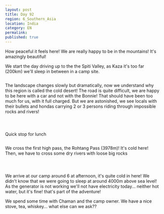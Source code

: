 ```yaml
---
layout: post
title: Day 92
region: 6_Southern_Asia
location: India
category: EN
permalink:
published: true
---
```


How peaceful it feels here! We are really happy to be in the mountains! It's amazingly beautiful!

We start the day driving up to the the Spiti Valley, as Kaza it's too far (200km) we'll sleep in between in a camp site.

<p><a
href="https://lh3.googleusercontent.com/JGDfz5rooiTJTIQSJLuAcqfpqUl2BSUjHBo0wo3Wim1DWGOrISD41yc3BIICiWwKInZLVXQzRpOADajVOTS38ZlKxno5EeWgNjLNX7xFXr_468AgFMLNqrnsL3A_DMbS41NgTg9wlmn8rhsIlM_wtFgGP9Jyc-stSxUywqmKgcKqG3muNTAl7aNHTPZIf9g2mRvKYUjEdLxneEFi9FNphkQscy-7o0fmg82A8nfZgxjbpBkwsq_AMO5k__xc45cWCjq1HhbrFH2OqEdDlBFZrh1ejuKwLXKn7-4NivK-w_BvByJst_JQG6BcMisyxEMqlmqkvuYu9ISkQTGIIrh7Gpc_o-srTMsS16OfVaR_NM6YtSgZKyhs9U4lzl82LhyDLfvc-uRE5D__e9A82OZCexrkijw9agoUfKPL37YDCHQOcY0OafIN543d0kRqB6Jz1YwPU3Z3fSnRmuyh_sJrDvnn0HIOG1Q0RA_m92A1aIrfvqTYg1n-D00F-YLDgWwFNDSF_j82fxlpzRBZRoTGavzPjbEwwi6bXJ1qpT-Yh3Sww_BOZuezWEL6Gt27bAEeeHo4aVoC9MNLAGNezLRUUErLjc3Mj54Ziq7TbTQPCVX44K4TcxsS4NvMbfZwxbiNQcTWOXBYhMmKJ9atwuzdMVKg_S6-cUJrZiM4oZ5E3Up3Bvogl_GPJYbzRw=w669-h502-no"><img 
src="https://lh3.googleusercontent.com/JGDfz5rooiTJTIQSJLuAcqfpqUl2BSUjHBo0wo3Wim1DWGOrISD41yc3BIICiWwKInZLVXQzRpOADajVOTS38ZlKxno5EeWgNjLNX7xFXr_468AgFMLNqrnsL3A_DMbS41NgTg9wlmn8rhsIlM_wtFgGP9Jyc-stSxUywqmKgcKqG3muNTAl7aNHTPZIf9g2mRvKYUjEdLxneEFi9FNphkQscy-7o0fmg82A8nfZgxjbpBkwsq_AMO5k__xc45cWCjq1HhbrFH2OqEdDlBFZrh1ejuKwLXKn7-4NivK-w_BvByJst_JQG6BcMisyxEMqlmqkvuYu9ISkQTGIIrh7Gpc_o-srTMsS16OfVaR_NM6YtSgZKyhs9U4lzl82LhyDLfvc-uRE5D__e9A82OZCexrkijw9agoUfKPL37YDCHQOcY0OafIN543d0kRqB6Jz1YwPU3Z3fSnRmuyh_sJrDvnn0HIOG1Q0RA_m92A1aIrfvqTYg1n-D00F-YLDgWwFNDSF_j82fxlpzRBZRoTGavzPjbEwwi6bXJ1qpT-Yh3Sww_BOZuezWEL6Gt27bAEeeHo4aVoC9MNLAGNezLRUUErLjc3Mj54Ziq7TbTQPCVX44K4TcxsS4NvMbfZwxbiNQcTWOXBYhMmKJ9atwuzdMVKg_S6-cUJrZiM4oZ5E3Up3Bvogl_GPJYbzRw=w669-h502-no" class="oversize" alt=""></a></p>

The landscape changes slowly but dramatically, now we understand why this region is called the cold desert! The road is quite difficult, we are happy to be here with a car and not with the Bonnie! That should have been too much for us, with it full charged. But we are astonished, we see locals with their bullets and hondas carrying 2 or 3 persons riding through impossible rocks and rivers!

<p><a
href="https://lh3.googleusercontent.com/gjJd4fJKyhUQ2MaZLe5qhSJrJCa090N-fF7-ERt-lok12K9vUY-F9iJi1vepACUHmb7jpATxpxGm9H8Bk-rgdLXtK2175ySYDiC68SD3xc_U1HuaYPrAgm1aHfXkIwwgB4f3VEpUYB0kPSCgc6m176uPIDaEU4sikDFBJ-k2BCdWImxE5bznbEL64ma13pUrWFS4EVNC3dDFcyugt2DkxVDwrIns4_tEFBTHHPEiqCdbTWck6pe9uugQgdwEWOgAK20ijMNsQp-v6YzwPKIrb7i6qxDaBvcpIpLhLIiJrz-6rOMEJPPlqqS4DPnsl_e-NU7JISfyMe--qPD1KIB2ph3Xzt5WZxZw6ytnnzH1f2xNYaIY_KpzF3ZVc0RtsKM-QYBTkDo-PaF680xFjPy7Ro6jLDRTNVhrilr7WB9f058ugCdJdDPUhg-_yeCB-F3GfF43eFNGLRzQ7AAb0quQsM8tBK9132rG-4IgMK2TTEJveYnD6Uh4LObBxv4GYo4NbGuuAjcGTMVtQII-XRVaDn5OijDe9dsjm9cmBuY0IbX4vHY_H5KcNg7DZhKj1zIkMA4m6WKcnMfvEbFZ7qP-X8lX3QShPSQJ_IuRijhyWvXB7NxbsCQ-tXLURPJuA--FZMJnDUp9HdYXEyFQlstYG13bswtaqPHpG3vhivegx-2fysi11f0YYs8Zcg=w836-h627-no"><img 
src="https://lh3.googleusercontent.com/gjJd4fJKyhUQ2MaZLe5qhSJrJCa090N-fF7-ERt-lok12K9vUY-F9iJi1vepACUHmb7jpATxpxGm9H8Bk-rgdLXtK2175ySYDiC68SD3xc_U1HuaYPrAgm1aHfXkIwwgB4f3VEpUYB0kPSCgc6m176uPIDaEU4sikDFBJ-k2BCdWImxE5bznbEL64ma13pUrWFS4EVNC3dDFcyugt2DkxVDwrIns4_tEFBTHHPEiqCdbTWck6pe9uugQgdwEWOgAK20ijMNsQp-v6YzwPKIrb7i6qxDaBvcpIpLhLIiJrz-6rOMEJPPlqqS4DPnsl_e-NU7JISfyMe--qPD1KIB2ph3Xzt5WZxZw6ytnnzH1f2xNYaIY_KpzF3ZVc0RtsKM-QYBTkDo-PaF680xFjPy7Ro6jLDRTNVhrilr7WB9f058ugCdJdDPUhg-_yeCB-F3GfF43eFNGLRzQ7AAb0quQsM8tBK9132rG-4IgMK2TTEJveYnD6Uh4LObBxv4GYo4NbGuuAjcGTMVtQII-XRVaDn5OijDe9dsjm9cmBuY0IbX4vHY_H5KcNg7DZhKj1zIkMA4m6WKcnMfvEbFZ7qP-X8lX3QShPSQJ_IuRijhyWvXB7NxbsCQ-tXLURPJuA--FZMJnDUp9HdYXEyFQlstYG13bswtaqPHpG3vhivegx-2fysi11f0YYs8Zcg=w836-h627-no" class="oversize" alt=""></a></p>

<p><a
href="https://lh3.googleusercontent.com/ONHgI5d4_nhVaEsqXeBozS_aMr7Ga2Xrf8gF9KlIUnEkUE-4--96zsd4eyLG_whspOYRkXasN5VeRJocfsbdDG-NigoE18kM4dJZQ4Ri9undmibKCOpfGxz0-CgezGEwzkXeEw4PJJLP5Rrim5QEK_wyrLFzUEHrGO__trzpuBIIszL3xNvJoSTUWiz02DhaNOEh5Jcm30JAeAb3Ka47FxrWJ-0O7EvCsf6JsbuXbdndwnzMsr_JwS_tG27XrX4lj51QZnlfT3kU-ifhmf-Wedj2VaxwdKUK4Ha29pZhyadPwjexqwOkAn0pqOz9pHChBo5rMAvuPqtPE0JIFoqCe5EQzJ6yZkt596otnW3vUDJIroPE_ScRPNumJ0df31kDoqtC2CWZhQYdQZARDiSvLqgB-Em9TjiI3R7FUgzT3pnoQTpICDvw0Fcnm5fmA5gTaQnFFJTMb1Beyi5yvOja6UTML27g10TXyyFTY0-KbA5Ll4SpmcTK2sMylDOieXPA5B3HJAAYzgVGjJ35kN3W06vppNuE6Bx-BgT7VQm-06ORaeRHb2iEPrcLK17RD-ryfshqsSJTUhhEGmxcE53U2_AKO8HMsp0basUea1c89kXyR1XpoF-TaFZq9FNWwAz9-SRrU3vm3R89eWRJH0lhPHyLW8yDgX0glt4YbHMbjQXmoxkUf31kbmWqjg=w836-h627-no"><img 
src="https://lh3.googleusercontent.com/ONHgI5d4_nhVaEsqXeBozS_aMr7Ga2Xrf8gF9KlIUnEkUE-4--96zsd4eyLG_whspOYRkXasN5VeRJocfsbdDG-NigoE18kM4dJZQ4Ri9undmibKCOpfGxz0-CgezGEwzkXeEw4PJJLP5Rrim5QEK_wyrLFzUEHrGO__trzpuBIIszL3xNvJoSTUWiz02DhaNOEh5Jcm30JAeAb3Ka47FxrWJ-0O7EvCsf6JsbuXbdndwnzMsr_JwS_tG27XrX4lj51QZnlfT3kU-ifhmf-Wedj2VaxwdKUK4Ha29pZhyadPwjexqwOkAn0pqOz9pHChBo5rMAvuPqtPE0JIFoqCe5EQzJ6yZkt596otnW3vUDJIroPE_ScRPNumJ0df31kDoqtC2CWZhQYdQZARDiSvLqgB-Em9TjiI3R7FUgzT3pnoQTpICDvw0Fcnm5fmA5gTaQnFFJTMb1Beyi5yvOja6UTML27g10TXyyFTY0-KbA5Ll4SpmcTK2sMylDOieXPA5B3HJAAYzgVGjJ35kN3W06vppNuE6Bx-BgT7VQm-06ORaeRHb2iEPrcLK17RD-ryfshqsSJTUhhEGmxcE53U2_AKO8HMsp0basUea1c89kXyR1XpoF-TaFZq9FNWwAz9-SRrU3vm3R89eWRJH0lhPHyLW8yDgX0glt4YbHMbjQXmoxkUf31kbmWqjg=w836-h627-no" class="oversize" alt=""></a></p>

<p><a
href="https://lh3.googleusercontent.com/bBjh43-sPsc5bup88vqv6D6q03Csy85xiZC-IiQd4jFhCu46kiXP3Hdowjpu0F_tft-82F7_ykJ6yRMFIx1xnBUYK40RbzxDTX-W9en_wjU89Xc8UuRaaN0X_4X-0RLHTPOGn_0eqHJt6enPqyPaBPwmQHXc3HRz3SuiAaaWufKMZzCyrfoFu-iy_qIJBEz5fl0hR2byv6FatcNv1dr5J8cEwPBE77HlK8tv3ihc1Vw5HTVh1_eM3Gs_OPRXyoK4sTx2X32ljoE3EqC34OKyVH8la0k-kFujclB5tGxZ1zNPXEcOdCQig4VDZb9Pve-yOvQXhm57DNXTv8csTTSXOe8yh3I8hiougdkPjNOQTMNxR93OLdGTp8Yy5GFjpkXw9LRz80qXEB9thHAEZhee7VCtIiVHt_WG75VEuQ7uDQu6V4n3-aLv0N59yG2vkroL3x74QQhLh_X6hm9WntdTOXAUnLBwmQy2ghKAy9u7HGARhbzqK_hIONH6-9A73JuqhPM3B5UJ5AfgwkNzhxWFvKuIW9w_GuerF4hIv18RNHYGxhNU_rhuTdkyDbdLvNt-UJ_yjTEqLV2H9RTnxL5A-rqMcVAuBRJEVaIXjpoNea1nOn7_NkOznLStVx1P2ZtWfWu5oaAqfxlnMiIso1mriXlaUhMT9FhnLUy8fp7MOpff-d6qiA_DPZo79g=w836-h627-no"><img 
src="https://lh3.googleusercontent.com/bBjh43-sPsc5bup88vqv6D6q03Csy85xiZC-IiQd4jFhCu46kiXP3Hdowjpu0F_tft-82F7_ykJ6yRMFIx1xnBUYK40RbzxDTX-W9en_wjU89Xc8UuRaaN0X_4X-0RLHTPOGn_0eqHJt6enPqyPaBPwmQHXc3HRz3SuiAaaWufKMZzCyrfoFu-iy_qIJBEz5fl0hR2byv6FatcNv1dr5J8cEwPBE77HlK8tv3ihc1Vw5HTVh1_eM3Gs_OPRXyoK4sTx2X32ljoE3EqC34OKyVH8la0k-kFujclB5tGxZ1zNPXEcOdCQig4VDZb9Pve-yOvQXhm57DNXTv8csTTSXOe8yh3I8hiougdkPjNOQTMNxR93OLdGTp8Yy5GFjpkXw9LRz80qXEB9thHAEZhee7VCtIiVHt_WG75VEuQ7uDQu6V4n3-aLv0N59yG2vkroL3x74QQhLh_X6hm9WntdTOXAUnLBwmQy2ghKAy9u7HGARhbzqK_hIONH6-9A73JuqhPM3B5UJ5AfgwkNzhxWFvKuIW9w_GuerF4hIv18RNHYGxhNU_rhuTdkyDbdLvNt-UJ_yjTEqLV2H9RTnxL5A-rqMcVAuBRJEVaIXjpoNea1nOn7_NkOznLStVx1P2ZtWfWu5oaAqfxlnMiIso1mriXlaUhMT9FhnLUy8fp7MOpff-d6qiA_DPZo79g=w836-h627-no" class="oversize" alt=""></a></p>

Quick stop for lunch

<p><a
href="https://lh3.googleusercontent.com/yzIAfsDNcMOK4_Ffna9hTUsOtUoqL0BxjOUlqYot9sAwIXg8Gw_V-gJvSbHZhOrx4vMqLa70DUTlDNKC9jnQhvOtcL4xyV0XfVVK3jWt0uK8AP2qLJSLO1i2ZMolLpYx9qAArLryMbixOjz7Sj8gEB_JwZjaUt7e_-8DkDn9Z3CaAbRiaUa7INTETTaf6k6PCrtOs1L7tjfSGROTd7lcf49qXAceDqNQMyKVDd0GsT-04Df4vnFQ2rP6MAakKVypawm4OTOJpSYd2tQ5qjLFodxRnpVjbHQCdCJ9KyNbYVLrWMNJWs4wwa8R9_1Eb3fwlW8i3EVxe70K3p3Zb662rCY5SAkzZJp1b6RuJfbd-XJ3eESHY8ox0v3y-ltN8gTgtQsDyzbybhGzQ2CCfwUwj7f5RKM-kkDKzyL4htbNt_G3vjxw1-6enSpZ7HuW6CwsLoy_8QDlZ9it0nDHtW1FKgUjrgGQF2Ef2JHWWt93wp_j4eFx9NjCuJGm_t5eKXBHaOE9XzE5VKmbK30f5rNZttuNkbojgHM6yWzko9WZAuD2_H4ZiXlMEgvdpejQb52_QpVbucG1g1CotVz_AJ6xmoqhpJi-VJRYBHEAbg_aOReJ2IU5E4EAZFu0xFexfncGCwtgCM6wAF6V8RNQESq2BpuRCN0ogQROK2W6gfUPFOCIhZ08k0HXCzimHA=w836-h627-no"><img 
src="https://lh3.googleusercontent.com/yzIAfsDNcMOK4_Ffna9hTUsOtUoqL0BxjOUlqYot9sAwIXg8Gw_V-gJvSbHZhOrx4vMqLa70DUTlDNKC9jnQhvOtcL4xyV0XfVVK3jWt0uK8AP2qLJSLO1i2ZMolLpYx9qAArLryMbixOjz7Sj8gEB_JwZjaUt7e_-8DkDn9Z3CaAbRiaUa7INTETTaf6k6PCrtOs1L7tjfSGROTd7lcf49qXAceDqNQMyKVDd0GsT-04Df4vnFQ2rP6MAakKVypawm4OTOJpSYd2tQ5qjLFodxRnpVjbHQCdCJ9KyNbYVLrWMNJWs4wwa8R9_1Eb3fwlW8i3EVxe70K3p3Zb662rCY5SAkzZJp1b6RuJfbd-XJ3eESHY8ox0v3y-ltN8gTgtQsDyzbybhGzQ2CCfwUwj7f5RKM-kkDKzyL4htbNt_G3vjxw1-6enSpZ7HuW6CwsLoy_8QDlZ9it0nDHtW1FKgUjrgGQF2Ef2JHWWt93wp_j4eFx9NjCuJGm_t5eKXBHaOE9XzE5VKmbK30f5rNZttuNkbojgHM6yWzko9WZAuD2_H4ZiXlMEgvdpejQb52_QpVbucG1g1CotVz_AJ6xmoqhpJi-VJRYBHEAbg_aOReJ2IU5E4EAZFu0xFexfncGCwtgCM6wAF6V8RNQESq2BpuRCN0ogQROK2W6gfUPFOCIhZ08k0HXCzimHA=w836-h627-no" class="oversize" alt=""></a></p>


We cross the first high pass, the Rohtang Pass (3978m)! It's cold here! Then, we have to cross some dry rivers with loose big rocks

<p><a
href="https://lh3.googleusercontent.com/Yb4sqQKHRRaFtChsAbWaB8o-PyTXwOazrcI6hDLDsm5U7RMYrcV5ouiIlGAzrblQvCEQ6va5Cpd_e7_5maDNwf83GTQhgkEmPt3NdjxODu47cOi2kPLBzJWG0TW0m5-mvJ0g4jkrbaeQ_CUp3Ubos3PXia-zIogZqlv4ys4GZmQ17P_wWetytryLdK0jhxfEb2tcekTg5R0F5hbUti_U8j8BLd7O0WDrmweWlKVrY6PwyWTUsl7_ITSSlfcokj_CppCjwISJKfuaaL8LeDxS0L7cFuUbiDiO7zVJ65_AFojmlGAqyun3gATiKLHzY7vAcHWod-r8G7-h82HbMvDOwAgWmEXcXN5_pgJuLicdorDzc1nvjo8DTEGuHyR5l_NLNk9ejdYFd1srRtvT5UN2NH9FHjPy4QPUk7SNWrstQIK9eNBFQgX5pF0xjSByOb9--DqoaT2oymxaW1E1Ty1IIAIFtNvmXbNzxMMOTS8ufYDoaWDFWo1SXsFXJQNFdAzIS9htSvQG06PD9y7WSH-27dD9rbkSY1E8bEuU9qe4Umnk0NFfXDo1ZkPDVjLc89Tll7dc9G29ezlzFaeiQKSuMABSIfP-7LQS1HS3aOx2YkKhobUcYU70LePLviVgZeKHvWzICKohGw_lFLTqajw7oHa0niTr9-lH_T2MSFCcLB_ALxwsxyxQx8BLfw=w669-h502-no"><img 
src="https://lh3.googleusercontent.com/Yb4sqQKHRRaFtChsAbWaB8o-PyTXwOazrcI6hDLDsm5U7RMYrcV5ouiIlGAzrblQvCEQ6va5Cpd_e7_5maDNwf83GTQhgkEmPt3NdjxODu47cOi2kPLBzJWG0TW0m5-mvJ0g4jkrbaeQ_CUp3Ubos3PXia-zIogZqlv4ys4GZmQ17P_wWetytryLdK0jhxfEb2tcekTg5R0F5hbUti_U8j8BLd7O0WDrmweWlKVrY6PwyWTUsl7_ITSSlfcokj_CppCjwISJKfuaaL8LeDxS0L7cFuUbiDiO7zVJ65_AFojmlGAqyun3gATiKLHzY7vAcHWod-r8G7-h82HbMvDOwAgWmEXcXN5_pgJuLicdorDzc1nvjo8DTEGuHyR5l_NLNk9ejdYFd1srRtvT5UN2NH9FHjPy4QPUk7SNWrstQIK9eNBFQgX5pF0xjSByOb9--DqoaT2oymxaW1E1Ty1IIAIFtNvmXbNzxMMOTS8ufYDoaWDFWo1SXsFXJQNFdAzIS9htSvQG06PD9y7WSH-27dD9rbkSY1E8bEuU9qe4Umnk0NFfXDo1ZkPDVjLc89Tll7dc9G29ezlzFaeiQKSuMABSIfP-7LQS1HS3aOx2YkKhobUcYU70LePLviVgZeKHvWzICKohGw_lFLTqajw7oHa0niTr9-lH_T2MSFCcLB_ALxwsxyxQx8BLfw=w669-h502-no" class="oversize" alt=""></a></p>

<p><a
href="https://lh3.googleusercontent.com/nQBIJaqUXWHiMn69j3111B9YgogrULSPXJOZ1JtcaZB5A3kA-scGxO8O75YHpnutLl4h7e5iK3WqAUt8KHZ3iQdK5yMZVdxFErrrx0QguuWDZ903n8Ns-M11ofnAEirfR0QGmgtZ6HkQvEEaeTM58qF1JAG4M_3DVo5DBB9GrwtMl_jMBPQWP_76R0VQoWS3WNQU_G9kloppSy7mTGsbDQK4LtlGzkT_O2VAlftpmz7SddGbAA3xFC8714t6wYGMwZwYm8kYk1AyIsVb_KgvlHxZTOfdYXcskKqacht9PifEqjRxuHHpLKrEBS_kG_sZImESWC3i_viFcljx5HW1VOiBXVuskI33zm1T3ArnYWzIan-510DZnjp4mr1qRkduzsOXsUB972g_4VZX7CnsCdhrNvD5eGHQZjVdp-BfxLTRyDOdhvZS3-k6jWUymarbkRiyw4gsJDf13AJKO8OKKXM2P2i5mPod09_AkdBNaBp7tHImB9RHJtHlJAJpEuaYoGVcWDcihWFBww1IkN6dM1fvGsxrSn2Vzu3Vxr_MbVTw-9cck5hyEuM8zecxtk-FVsYd4gjMXW3vDLz90rHUpmD61J_3-fWCufzdPxRLqJ5Ni_OMJvFb2q4_4J3azIyvU3oVCXDHJ9uLdkJ40-G7KgJf9b1uQ15CIX3E6twZXLDkPny-YV-641DsmA=w836-h627-no"><img 
src="https://lh3.googleusercontent.com/nQBIJaqUXWHiMn69j3111B9YgogrULSPXJOZ1JtcaZB5A3kA-scGxO8O75YHpnutLl4h7e5iK3WqAUt8KHZ3iQdK5yMZVdxFErrrx0QguuWDZ903n8Ns-M11ofnAEirfR0QGmgtZ6HkQvEEaeTM58qF1JAG4M_3DVo5DBB9GrwtMl_jMBPQWP_76R0VQoWS3WNQU_G9kloppSy7mTGsbDQK4LtlGzkT_O2VAlftpmz7SddGbAA3xFC8714t6wYGMwZwYm8kYk1AyIsVb_KgvlHxZTOfdYXcskKqacht9PifEqjRxuHHpLKrEBS_kG_sZImESWC3i_viFcljx5HW1VOiBXVuskI33zm1T3ArnYWzIan-510DZnjp4mr1qRkduzsOXsUB972g_4VZX7CnsCdhrNvD5eGHQZjVdp-BfxLTRyDOdhvZS3-k6jWUymarbkRiyw4gsJDf13AJKO8OKKXM2P2i5mPod09_AkdBNaBp7tHImB9RHJtHlJAJpEuaYoGVcWDcihWFBww1IkN6dM1fvGsxrSn2Vzu3Vxr_MbVTw-9cck5hyEuM8zecxtk-FVsYd4gjMXW3vDLz90rHUpmD61J_3-fWCufzdPxRLqJ5Ni_OMJvFb2q4_4J3azIyvU3oVCXDHJ9uLdkJ40-G7KgJf9b1uQ15CIX3E6twZXLDkPny-YV-641DsmA=w836-h627-no" class="oversize" alt=""></a></p>

<p><a
href="https://lh3.googleusercontent.com/tXqiItYex5Fpr3G0ixSvP6XGej4WTXjBdGnCMsdoqTVETGeIwfCYyokQcmgyxT1iwrv7DNN4Ih_aH0ilWo5OiLCMDTdSh326iFavOcCjDRShUW_U_OS4dRG2fDy4bboPKXC_q3Heex62-PAkIHfRa52ApSd-CVxSp8oJUF5_Q-XQv77JoB6-ZKwghho2_gaWuDHypU_YMu8pC7vlS1RwAEAv5pQSkz5VTFIYezKls0ycrjiybEQTQpwsaY3pot7lZzvznu2dNiyRNm0jmVlycAzCpF5ybooHeLyLzvp19J_Bx3ZHuqL4cDb7ycd0abSAWMobs1IGGxDsZl8JFoiSCD3IvKlVXMbwmEQFCOo2e8XdAT_d9Zug46VrDNGHdaXbOOrQUauJKA-5q8aHU45QE2rPSOa6WYClFsprGR160xCX9s9bwG4-mdqDvczAsoqVOlfQdDFQL6FmzgjQP0PD7ScvVinJZuYaFhpqJ5uh9ZME7zVCgXh_D9JOZS6N9xBw1SHTdaZDZWJC11BJ8nETFu2BIaIOUP_-Sm_pXqXN07SPTyfpeC-v4_TKYk24CgKTjGLocRb6NxTD4suc-H-gHh52oMS7-rFvAcTs9yPqU5Oj4rrQGidOBamTsoqudXnwKpHnnlN4POPP7JfVTC9oHWk3YL5pSpoGWVUwMhPJpOLUjphRYlh3g1HBVQ=w836-h627-no"><img 
src="https://lh3.googleusercontent.com/tXqiItYex5Fpr3G0ixSvP6XGej4WTXjBdGnCMsdoqTVETGeIwfCYyokQcmgyxT1iwrv7DNN4Ih_aH0ilWo5OiLCMDTdSh326iFavOcCjDRShUW_U_OS4dRG2fDy4bboPKXC_q3Heex62-PAkIHfRa52ApSd-CVxSp8oJUF5_Q-XQv77JoB6-ZKwghho2_gaWuDHypU_YMu8pC7vlS1RwAEAv5pQSkz5VTFIYezKls0ycrjiybEQTQpwsaY3pot7lZzvznu2dNiyRNm0jmVlycAzCpF5ybooHeLyLzvp19J_Bx3ZHuqL4cDb7ycd0abSAWMobs1IGGxDsZl8JFoiSCD3IvKlVXMbwmEQFCOo2e8XdAT_d9Zug46VrDNGHdaXbOOrQUauJKA-5q8aHU45QE2rPSOa6WYClFsprGR160xCX9s9bwG4-mdqDvczAsoqVOlfQdDFQL6FmzgjQP0PD7ScvVinJZuYaFhpqJ5uh9ZME7zVCgXh_D9JOZS6N9xBw1SHTdaZDZWJC11BJ8nETFu2BIaIOUP_-Sm_pXqXN07SPTyfpeC-v4_TKYk24CgKTjGLocRb6NxTD4suc-H-gHh52oMS7-rFvAcTs9yPqU5Oj4rrQGidOBamTsoqudXnwKpHnnlN4POPP7JfVTC9oHWk3YL5pSpoGWVUwMhPJpOLUjphRYlh3g1HBVQ=w836-h627-no" class="oversize" alt=""></a></p>

We arrive at our camp around 6 at afternoon, it's quite cold in here! We didn't know that we were going to sleep at around 4000m above sea level! As the generator is not working we'll not have electricity today... neither hot water, but it's fine! that's part of the adventure!

We spend some time with Chaman and the camp owner. We have a nice stove, tea, whiskey... what else can we ask??

<p><a
href="https://lh3.googleusercontent.com/3KpCPCxtIa4udWvdgxmFO0uUJTSPtfZxM4EIzU1x6Jd4pyqfvrN1a4HrWvuJpOOuF_irJ3DlWAoRQvHXuOd1bCpnnlUUe1LBGuhWl58uGevfRtCEvLp9MfYUK_xIWtyUfxA8VPMD60PIPlu6YPqFTn-4GpQX8BpIEOk-ZG4utXAcTLFqpyO-1n9IkEczEsh87M4ojHpo1DlxzzK4V06_sKajlgj_oHEz1PQxhNJ4R9nAB5mPxkcfCDrjEUihmt5pQUEkcnvz4ey5DqM3waZsTsRPcZV3NbPC48LyS5Ahtk0CYHoOOICzEWnExUr6E3zV8XkPqX9iyzJRBVJnbUqcWaRlvrr5rP2ROyvJeUALms6RfDbsKCtNLrX3VLcdOwKdpgjpkEp2SoxdLv3F7heFg7_s_QXGsgeiUvvdCgXVXfwDtP7QOIhM_g1mGowvCmZvTB9vxYcTm33shXO-lRQUoNH9xzqdUxaeRVWEiZYf9aYVwTkJKUO6QuDmS4lj3xFxxU3q7rj_sf2c0WLZ0ILMlZo3oKWKBJaNYIrp33mQI6exhmw5vrn4rM1JWywQXfGlExn8vuypP_R-LMKf7X7wITh7L_5_yYdShUxTHoI8V6JnSXedBZQj9_jIGGBhAV7OqddqO98PuP4IELjDhWtkX2cLk102kRgljVK9NUEfkeKVfkHCcS3MFq6UIg=w669-h502-no"><img 
src="https://lh3.googleusercontent.com/3KpCPCxtIa4udWvdgxmFO0uUJTSPtfZxM4EIzU1x6Jd4pyqfvrN1a4HrWvuJpOOuF_irJ3DlWAoRQvHXuOd1bCpnnlUUe1LBGuhWl58uGevfRtCEvLp9MfYUK_xIWtyUfxA8VPMD60PIPlu6YPqFTn-4GpQX8BpIEOk-ZG4utXAcTLFqpyO-1n9IkEczEsh87M4ojHpo1DlxzzK4V06_sKajlgj_oHEz1PQxhNJ4R9nAB5mPxkcfCDrjEUihmt5pQUEkcnvz4ey5DqM3waZsTsRPcZV3NbPC48LyS5Ahtk0CYHoOOICzEWnExUr6E3zV8XkPqX9iyzJRBVJnbUqcWaRlvrr5rP2ROyvJeUALms6RfDbsKCtNLrX3VLcdOwKdpgjpkEp2SoxdLv3F7heFg7_s_QXGsgeiUvvdCgXVXfwDtP7QOIhM_g1mGowvCmZvTB9vxYcTm33shXO-lRQUoNH9xzqdUxaeRVWEiZYf9aYVwTkJKUO6QuDmS4lj3xFxxU3q7rj_sf2c0WLZ0ILMlZo3oKWKBJaNYIrp33mQI6exhmw5vrn4rM1JWywQXfGlExn8vuypP_R-LMKf7X7wITh7L_5_yYdShUxTHoI8V6JnSXedBZQj9_jIGGBhAV7OqddqO98PuP4IELjDhWtkX2cLk102kRgljVK9NUEfkeKVfkHCcS3MFq6UIg=w669-h502-no" class="oversize" alt=""></a></p>